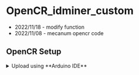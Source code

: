 # OpenCR_idminer_custom

- 2022/11/18 - modify function
- 2022/11/08 - mecanum opencr code


## OpenCR Setup

<!-- <details> <summary> Binary Install [comming soon]</summary>
1. Connect the [OpenCR] to the Rasbperry Pi using the micro USB cable.

2. Install required packages on the Raspberry Pi to upload the [OpenCR] firmware.
  ```bash
$ sudo dpkg --add-architecture armhf
$ sudo apt-get update
$ sudo apt-get install libc6:armhf
  ```

3. Depending on the platform, use either `meacnum` for the **OPENCR_MODEL** name.
  ```bash
$ export OPENCR_PORT=/dev/ttyACM0
$ export OPENCR_MODEL=mecanum
$ rm -rf ./opencr_update.tar.bz2
  ```

4. Download the firmware and loader, then extract the file.
  ```bash
$ wget https://github.com/... 
$ tar -xvf opencr_update.tar.bz2 
  ```

5. Upload firmware to the OpenCR.
  ```bash
$ cd ./opencr_update
$ ./update.sh $OPENCR_PORT $OPENCR_MODEL.opencr
  ```  

6. A successful firmware upload for TurtleBot3 Burger will look like below.  
  ![](/assets/images/platform/turtlebot3/opencr/shell01.png)

7. If firmware upload fails, try uploading with the recovery mode. Below sequence activates the recovery mode of OpenCR. Under the recovery mode, the `STATUS` led of [OpenCR] will blink periodically.
  - Hold down the `PUSH SW2` button.
  - Press the `Reset` button.
  - Release the `Reset` button.
  - Release the `PUSH SW2` button.
</details> -->

<details><summary>Upload using **Arduino IDE**</summary>

Please be aware that [OpenCR] board manager **does not support Arduino IDE on ARM based SBC such as Raspberry Pi or NVidia Jetson**.  
In order to upload the [OpenCR] firmware using Arduino IDE, please follow the below instructions on your PC.
{: .notice--danger}

1. If you are using Linux, please configure the USB port for OpenCR. For other OS(OSX or Windows), you can skip this step.
  ```bash
$ wget https://raw.githubusercontent.com/ROBOTIS-GIT/OpenCR/master/99-opencr-cdc.rules
$ sudo cp ./99-opencr-cdc.rules /etc/udev/rules.d/
$ sudo udevadm control --reload-rules
$ sudo udevadm trigger
$ sudo apt install libncurses5-dev:i386
  ```
  
2. Install Arduino IDE.
  - [Download the latest Arduino IDE](https://www.arduino.cc/en/software)

3. After completing the installation, run Arduino IDE.

4. Press `Ctrl` + `,` to open the Preferences menu

5. Enter below address in the `Additional Boards Manager URLs`.  
  ```bash
https://raw.githubusercontent.com/ROBOTIS-GIT/OpenCR/master/arduino/opencr_release/package_opencr_index.json
  ```  

6. Open the TurtleBot3 firmware. Depending on your platform, please select the correct firmware.
  - Mecanum : **File > Examples > turtlebot3 > turtlebot3_mecanum > turtlebot3_core**

7. Open the `turtlebot3_core_config.h` and uncomment the **NOETIC_SUPPORT** defintion in the line 21.

8. Connect [OpenCR] to the PC and Select ***OpenCR > OpenCR Board*** from ***Tools > Board*** menu.

9. Select the [OpenCR] connected USB port from ***Tools > Port*** menu.

10. Upload the TurtleBot3 firmware sketch with `Ctrl` + `U` or the upload icon.  

11. If firmware upload fails, try uploading with the recovery mode. Below sequence activates the recovery mode of OpenCR. Under the recovery mode, the `STATUS` led of [OpenCR] will blink periodically.
  - Hold down the `PUSH SW2` button.
  - Press the `Reset` button.
  - Release the `Reset` button.
  - Release the `PUSH SW2` button.
</details>
